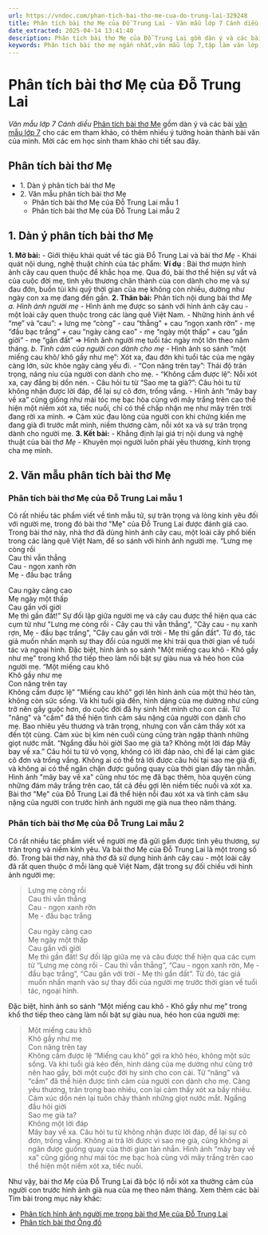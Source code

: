 ```yaml
---
url: https://vndoc.com/phan-tich-bai-tho-me-cua-do-trung-lai-329248
title: Phân tích bài thơ Mẹ của Đỗ Trung Lai - Văn mẫu lớp 7 Cánh diều - VnDoc.com
date_extracted: 2025-04-14 13:41:40
description: Phân tích bài thơ Mẹ của Đỗ Trung Lai gồm dàn ý và các bài văn hay lớp 7, cho các em tham khảo và có thêm ý tưởng làm bài.
keywords: Phân tích bài thơ mẹ ngắn nhất,văn mẫu lớp 7,tập làm văn lớp 7,ngữ văn 7,ngu van 7,văn 7,văn 7 cánh diều,ngữ văn 7 cánh diều,Phân tích bài thơ mẹ ngắn gọn,Phân tích bài thơ mẹ,dàn ý Phân tích bài thơ mẹ,Phân tích bài thơ Mẹ của Đỗ Trung Lai
---
```


# Phân tích bài thơ Mẹ của Đỗ Trung Lai
 _Văn mẫu lớp 7 Cánh diều_
[Phân tích bài thơ Mẹ](<https://vndoc.com/phan-tich-bai-tho-me-cua-do-trung-lai-329248>) gồm dàn ý và các bài [văn mẫu lớp 7](<https://vndoc.com/van-mau-lop7>) cho các em tham khảo, có thêm nhiều ý tưởng hoàn thành bài văn của mình. Mời các em học sinh tham khảo chi tiết sau đây.
## Phân tích bài thơ Mẹ
  * 1\. Dàn ý phân tích bài thơ Mẹ
  * 2\. Văn mẫu phân tích bài thơ Mẹ
    * Phân tích bài thơ Mẹ của Đỗ Trung Lai mẫu 1
    * Phân tích bài thơ Mẹ của Đỗ Trung Lai mẫu 2

## 1\. Dàn ý phân tích bài thơ Mẹ
**1\. Mở bài:**
\- Giới thiệu khái quát về tác giả Đỗ Trung Lai và bài thơ _Mẹ_
\- Khái quát nội dung, nghệ thuật chính của tác phẩm:
__Ví dụ__ : Bài thơ mượn hình ảnh cây cau quen thuộc để khắc họa mẹ. Qua đó, bài thơ thể hiện sự vất vả của cuộc đời mẹ, tình yêu thương chân thành của con dành cho mẹ và sự đau đớn, buồn tủi khi quỹ thời gian của mẹ không còn nhiều, dường như ngày con xa mẹ đang đến gần.
**2\. Thân bài:** Phân tích nội dung bài thơ _Mẹ_
 _a. Hình ảnh người mẹ_
\- Hình ảnh mẹ được so sánh với hình ảnh cây cau - một loài cây quen thuộc trong các làng quê Việt Nam.
\- Những hình ảnh về “mẹ” và “cau”:
\+ lưng mẹ “còng” - cau “thẳng”
\+ cau “ngọn xanh rờn” - mẹ “đầu bạc trắng”
\+ cau “ngày càng cao” - mẹ “ngày một thấp”
\+ cau “gần giời” - mẹ “gần đất”
=> Hình ảnh người mẹ tuổi tác ngày một lớn theo năm tháng.
_b. Tình cảm của người con dành cho mẹ_
\- Hình ảnh so sánh “một miếng cau khô/ khô gầy như mẹ”: Xót xa, đau đớn khi tuổi tác của mẹ ngày càng lớn, sức khỏe ngày càng yếu đi.
\- “Con nâng trên tay”: Thái độ trân trọng, nâng niu của người con dành cho mẹ.
\- “Không cầm được lệ”: Nỗi xót xa, cay đắng bị dồn nén.
\- Câu hỏi tu từ “Sao mẹ ta già?”: Câu hỏi tu từ không nhận được lời đáp, để lại sự cô đơn, trống vắng.
\- Hình ảnh “mây bay về xa” cũng giống như mái tóc mẹ bạc hòa cùng với mây trắng trên cao thể hiện một niềm xót xa, tiếc nuối, chỉ có thể chấp nhận mẹ như mây trên trời đang rời xa mình.
=> Cảm xúc đau lòng của người con khi chứng kiến mẹ đang già đi trước mắt mình, niềm thương cảm, nỗi xót xa và sự trân trọng dành cho người mẹ.
**3\. Kết bài:**
\- Khẳng định lại giá trị nội dung và nghệ thuật của bài thơ _Mẹ_
\- Khuyên mọi người luôn phải yêu thương, kính trọng cha mẹ mình.
## **2\. Văn mẫu phân tích bài thơ Mẹ**
### Phân tích bài thơ Mẹ của Đỗ Trung Lai mẫu 1
Có rất nhiều tác phẩm viết về tình mẫu tử, sự trân trọng và lòng kính yêu đối với người mẹ, trong đó bài thơ "Mẹ" của Đỗ Trung Lai được đánh giá cao. Trong bài thơ này, nhà thơ đã dùng hình ảnh cây cau, một loài cây phổ biến trong các làng quê Việt Nam, để so sánh với hình ảnh người mẹ.
“Lưng mẹ còng rồi  
Cau thì vẫn thẳng  
Cau - ngọn xanh rờn  
Mẹ - đầu bạc trắng
  
Cau ngày càng cao  
Mẹ ngày một thấp  
Cau gần với giời  
Mẹ thì gần đất\!”
Sự đối lập giữa người mẹ và cây cau được thể hiện qua các cụm từ như "Lưng mẹ còng rồi - Cây cau thì vẫn thẳng", "Cây cau - nụ xanh rợn, Mẹ - đầu bạc trắng", "Cây cau gần với trời - Mẹ thì gần đất". Từ đó, tác giả muốn nhấn mạnh sự thay đổi của người mẹ khi trải qua thời gian về tuổi tác và ngoại hình. Đặc biệt, hình ảnh so sánh "Một miếng cau khô - Khô gầy như mẹ" trong khổ thơ tiếp theo làm nổi bật sự giàu nua và héo hon của người mẹ.
“Một miếng cau khô  
Khô gầy như mẹ  
Con nâng trên tay  
Không cầm được lệ”
"Miếng cau khô" gợi lên hình ảnh của một thứ héo tàn, không còn sức sống. Và khi tuổi già đến, hình dáng của mẹ dường như cũng trở nên gầy guộc hơn, do cuộc đời đã hy sinh hết mình cho con cái. Từ "nâng" và "cầm" đã thể hiện tình cảm sâu nặng của người con dành cho mẹ. Bao nhiêu yêu thương và trân trọng, nhưng con vẫn cảm thấy xót xa đến tột cùng. Cảm xúc bị kìm nén cuối cùng cũng tràn ngập thành những giọt nước mắt.
“Ngẩng đầu hỏi giời
Sao mẹ già ta?
Không một lời đáp
Mây bay về xa.”
Câu hỏi tu từ vô vọng, không có lời đáp nào, chỉ để lại cảm giác cô đơn và trống vắng. Không ai có thể trả lời được câu hỏi tại sao mẹ già đi, và không ai có thể ngăn chặn được guồng quay của thời gian đầy tàn nhẫn. Hình ảnh "mây bay về xa" cũng như tóc mẹ đã bạc thêm, hòa quyện cùng những đám mây trắng trên cao, tất cả đều gợi lên niềm tiếc nuối và xót xa.
Bài thơ "Mẹ" của Đỗ Trung Lai đã thể hiện nỗi đau xót xa và tình cảm sâu nặng của người con trước hình ảnh người mẹ già nua theo năm tháng.
### Phân tích bài thơ Mẹ của Đỗ Trung Lai mẫu 2
Có rất nhiều tác phẩm viết về người mẹ đã gửi gắm được tình yêu thương, sự trân trọng và niềm kính yêu. Và bài thơ Mẹ của Đỗ Trung Lai là một trong số đó. Trong bài thơ này, nhà thơ đã sử dụng hình ảnh cây cau - một loài cây đã rất quen thuộc ở mỗi làng quê Việt Nam, đặt trong sự đối chiếu với hình ảnh người mẹ:
> Lưng mẹ còng rồi  
> Cau thì vẫn thẳng  
> Cau - ngọn xanh rờn  
> Mẹ - đầu bạc trắng  
>   
> Cau ngày càng cao  
> Mẹ ngày một thấp  
> Cau gần với giời  
> Mẹ thì gần đất\!
Sự đối lập giữa mẹ và câu được thể hiện qua các cụm từ “Lưng mẹ còng rồi - Cau thì vẫn thẳng”, “Cau - ngọn xanh rờn, Mẹ - đầu bạc trắng”, “Cau gần với trời - Mẹ thì gần đất”. Từ đó, tác giả muốn nhấn mạnh vào sự thay đổi của người mẹ trước thời gian về tuổi tác, ngoại hình.   
  
Đặc biệt, hình ảnh so sánh “Một miếng cau khô - Khô gầy như mẹ” trong khổ thơ tiếp theo càng làm nổi bật sự giàu nua, héo hon của người mẹ:
> Một miếng cau khô  
> Khô gầy như mẹ  
> Con nâng trên tay  
> Không cầm được lệ
“Miếng cau khô” gợi ra khô héo, không một sức sống. Và khi tuổi già kéo đến, hình dáng của mẹ dường như cũng trở nên hao gầy, bởi một cuộc đời hy sinh cho con cái. Từ “nâng” và “cầm” đã thể hiện được tình cảm của người con dành cho mẹ. Càng yêu thương, trân trọng bao nhiêu, con lại cảm thấy xót xa bấy nhiêu. Cảm xúc dồn nén lại tuôn chảy thành những giọt nước mắt.
> Ngẩng đầu hỏi giời  
> Sao mẹ già ta?  
> Không một lời đáp  
> Mây bay về xa.
Câu hỏi tu từ không nhận được lời đáp, để lại sự cô đơn, trống vắng. Không ai trả lời được vì sao mẹ già, cũng không ai ngăn được guồng quay của thời gian tàn nhẫn. Hình ảnh “mây bay về xa” cũng giống như mái tóc mẹ bạc hoà cùng với mây trắng trên cao thể hiện một niềm xót xa, tiếc nuối.   
  
Như vậy, bài thơ _Mẹ_ của Đỗ Trung Lai đã bộc lộ nỗi xót xa thưởng cảm của người con trước hình ảnh già nua của mẹ theo năm tháng.
Xem thêm các bài Tìm bài trong mục này khác:
  * [Phân tích hình ảnh người mẹ trong bài thơ Mẹ của Đỗ Trung Lai](</phan-tich-hinh-anh-nguoi-me-trong-bai-tho-me-cua-do-trung-lai-329249>)
  * [Phân tích bài thơ Ông đồ](</phan-tich-bai-tho-ong-do-273621>)


